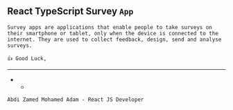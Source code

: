 ## React TypeScript Survey ``App``

``Survey apps are applications that enable people to take surveys on their smartphone or tablet, only when the device is connected to the internet. They are used to collect feedback, design, send and analyse surveys.``

```
👍 Good Luck, 
```


** **
*  *

`Abdi Zamed Mohamed Adam - React JS Developer`